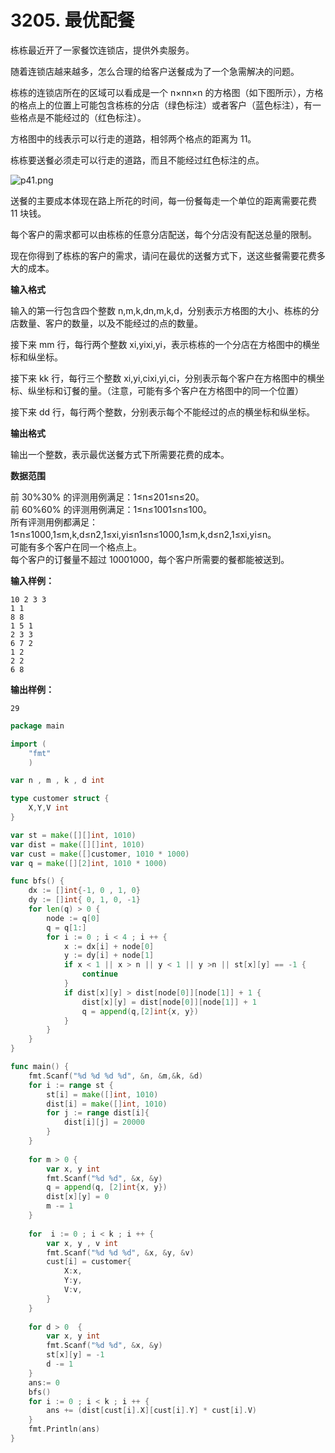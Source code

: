 # 3205. 最优配餐



栋栋最近开了一家餐饮连锁店，提供外卖服务。

随着连锁店越来越多，怎么合理的给客户送餐成为了一个急需解决的问题。

栋栋的连锁店所在的区域可以看成是一个 n×nn×n 的方格图（如下图所示），方格的格点上的位置上可能包含栋栋的分店（绿色标注）或者客户（蓝色标注），有一些格点是不能经过的（红色标注）。

方格图中的线表示可以行走的道路，相邻两个格点的距离为 11。

栋栋要送餐必须走可以行走的道路，而且不能经过红色标注的点。

![p41.png](https://cdn.acwing.com/media/article/image/2021/01/25/19_077787285e-p41.png)

送餐的主要成本体现在路上所花的时间，每一份餐每走一个单位的距离需要花费 11 块钱。

每个客户的需求都可以由栋栋的任意分店配送，每个分店没有配送总量的限制。

现在你得到了栋栋的客户的需求，请问在最优的送餐方式下，送这些餐需要花费多大的成本。

**输入格式**

输入的第一行包含四个整数 n,m,k,dn,m,k,d，分别表示方格图的大小、栋栋的分店数量、客户的数量，以及不能经过的点的数量。

接下来 mm 行，每行两个整数 xi,yixi,yi，表示栋栋的一个分店在方格图中的横坐标和纵坐标。

接下来 kk 行，每行三个整数 xi,yi,cixi,yi,ci，分别表示每个客户在方格图中的横坐标、纵坐标和订餐的量。（注意，可能有多个客户在方格图中的同一个位置）

接下来 dd 行，每行两个整数，分别表示每个不能经过的点的横坐标和纵坐标。

**输出格式**

输出一个整数，表示最优送餐方式下所需要花费的成本。

**数据范围**

前 30%30% 的评测用例满足：1≤n≤201≤n≤20。  
前 60%60% 的评测用例满足：1≤n≤1001≤n≤100。  
所有评测用例都满足：1≤n≤1000,1≤m,k,d≤n2,1≤xi,yi≤n1≤n≤1000,1≤m,k,d≤n2,1≤xi,yi≤n。  
可能有多个客户在同一个格点上。  
每个客户的订餐量不超过 10001000，每个客户所需要的餐都能被送到。

**输入样例：**

```text
10 2 3 3
1 1
8 8
1 5 1
2 3 3
6 7 2
1 2
2 2
6 8
```

**输出样例：**

```text
29
```

```go
package main 

import (
    "fmt"
    )

var n , m , k , d int

type customer struct {
    X,Y,V int
}

var st = make([][]int, 1010)
var dist = make([][]int, 1010)
var cust = make([]customer, 1010 * 1000)
var q = make([][2]int, 1010 * 1000)

func bfs() {
    dx := []int{-1, 0 , 1, 0}
    dy := []int{ 0, 1, 0, -1}
    for len(q) > 0 {
        node := q[0]
        q = q[1:]
        for i := 0 ; i < 4 ; i ++ {
            x := dx[i] + node[0]
            y := dy[i] + node[1]
            if x < 1 || x > n || y < 1 || y >n || st[x][y] == -1 {
                continue
            }
            if dist[x][y] > dist[node[0]][node[1]] + 1 {
                dist[x][y] = dist[node[0]][node[1]] + 1
                q = append(q,[2]int{x, y})
            }
        }
    }
}

func main() {
    fmt.Scanf("%d %d %d %d", &n, &m,&k, &d)
    for i := range st {
        st[i] = make([]int, 1010)
        dist[i] = make([]int, 1010)
        for j := range dist[i]{
            dist[i][j] = 20000
        }
    }
    
    for m > 0 {
        var x, y int
        fmt.Scanf("%d %d", &x, &y)
        q = append(q, [2]int{x, y})
        dist[x][y] = 0
        m -= 1
    }
    
    for  i := 0 ; i < k ; i ++ {
        var x, y , v int
        fmt.Scanf("%d %d %d", &x, &y, &v)
        cust[i] = customer{
            X:x,
            Y:y,
            V:v,
        }
    }
    
    for d > 0  {
        var x, y int
        fmt.Scanf("%d %d", &x, &y)
        st[x][y] = -1
        d -= 1
    }
    ans:= 0
    bfs()
    for i := 0 ; i < k ; i ++ {
        ans += (dist[cust[i].X][cust[i].Y] * cust[i].V)
    }
    fmt.Println(ans)
}
```


